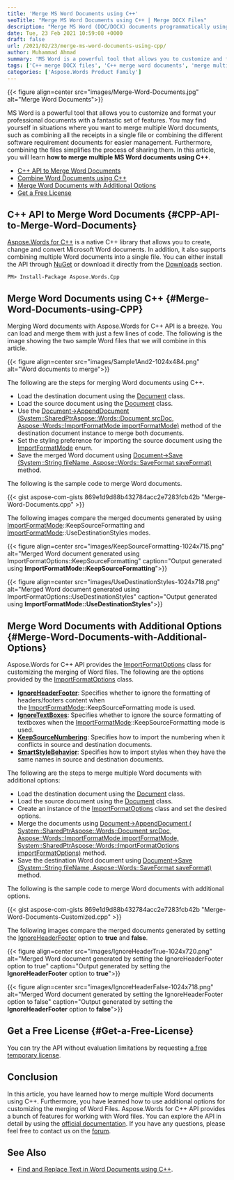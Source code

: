 ```yaml
---
title: 'Merge MS Word Documents using C++'
seoTitle: "Merge MS Word Documents using C++ | Merge DOCX Files"
description: "Merge MS Word (DOC/DOCX) documents programmatically using C++. Merge multiple Word documents using additional options within your C++ applications."
date: Tue, 23 Feb 2021 10:59:08 +0000
draft: false
url: /2021/02/23/merge-ms-word-documents-using-cpp/
author: Muhammad Ahmad
summary: 'MS Word is a powerful tool that allows you to customize and format your professional documents with a fantastic set of features. You may find yourself in situations where you want to merge multiple Word documents, such as combining all the receipts in a single file or combining the different software requirement documents for easier management. Furthermore, combining the files simplifies the process of sharing them. In this article, you will learn **how to merge multiple MS Word documents using C++**.'
tags: ['C++ merge DOCX files', 'C++ merge word documents', 'merge multiple word documents using C++', 'merge two word documents using C++']
categories: ['Aspose.Words Product Family']
---
```




{{< figure align=center src="images/Merge-Word-Documents.jpg" alt="Merge Word Documents">}}


MS Word is a powerful tool that allows you to customize and format your professional documents with a fantastic set of features. You may find yourself in situations where you want to merge multiple Word documents, such as combining all the receipts in a single file or combining the different software requirement documents for easier management. Furthermore, combining the files simplifies the process of sharing them. In this article, you will learn **how to merge multiple MS Word documents using C++**.

*   [C++ API to Merge Word Documents][1]
*   [Combine Word Documents using C++][2]
*   [Merge Word Documents with Additional Options][3]
*   [Get a Free License][4]

## C++ API to Merge Word Documents {#CPP-API-to-Merge-Word-Documents}

[Aspose.Words for C++][5] is a native C++ library that allows you to create, change and convert Microsoft Word documents. In addition, it also supports combining multiple Word documents into a single file. You can either install the API through [NuGet][6] or download it directly from the [Downloads][7] section.

```
PM> Install-Package Aspose.Words.Cpp
```

## Merge Word Documents using C++ {#Merge-Word-Documents-using-CPP}

Merging Word documents with Aspose.Words for C++ API is a breeze. You can load and merge them with just a few lines of code. The following is the image showing the two sample Word files that we will combine in this article.



{{< figure align=center src="images/Sample1And2-1024x484.png" alt="Word documents to merge">}}


The following are the steps for merging Word documents using C++.

*   Load the destination document using the [Document][8] class.
*   Load the source document using the [Document][9] class.
*   Use the [Document->AppendDocument (System::SharedPtr<Aspose::Words::Document> srcDoc, Aspose::Words::ImportFormatMode importFormatMode)][10] method of the destination document instance to merge both documents.
*   Set the styling preference for importing the source document using the [ImportFormatMode][11] enum.
*   Save the merged Word document using [Document->Save (System::String fileName, Aspose::Words::SaveFormat saveFormat)][12] method.

The following is the sample code to merge Word documents.

{{< gist aspose-com-gists 869e1d9d88b432784acc2e7283fcb42b "Merge-Word-Documents.cpp" >}}

The following images compare the merged documents generated by using [](https://apireference.aspose.com/words/cpp/namespace/aspose.words#aafaa52cbf0baa49c3225787c23a8c949)[][13][ImportFormatMode][14]::KeepSourceFormatting and [](https://apireference.aspose.com/words/cpp/namespace/aspose.words#aafaa52cbf0baa49c3225787c23a8c949)[][15][ImportFormatMode][16]::UseDestinationStyles modes.



{{< figure align=center src="images/KeepSourceFormatting-1024x715.png" alt="Merged Word document generated using ImportFormatOptions::KeepSourceFormatting" caption="Output generated using **ImportFormatMode::KeepSourceFormatting**">}}




{{< figure align=center src="images/UseDestinationStyles-1024x718.png" alt="Merged Word document generated using ImportFormatOptions::UseDestinationStyles" caption="Output generated using **ImportFormatMode::UseDestinationStyles**">}}


## Merge Word Documents with Additional Options {#Merge-Word-Documents-with-Additional-Options}

Aspose.Words for C++ API provides the [ImportFormatOptions][17] class for customizing the merging of Word files. The following are the options provided by the [ImportFormatOptions][18] class.

*   **[IgnoreHeaderFooter][19]**: Specifies whether to ignore the formatting of headers/footers content when the [](https://apireference.aspose.com/words/cpp/namespace/aspose.words#aafaa52cbf0baa49c3225787c23a8c949)[ImportFormatMode][20]::KeepSourceFormatting mode is used.
*   [**IgnoreTextBoxes**][21]: Specifies whether to ignore the source formatting of textboxes when the [](https://apireference.aspose.com/words/cpp/namespace/aspose.words#aafaa52cbf0baa49c3225787c23a8c949)[ImportFormatMode][22]::KeepSourceFormatting mode is used.
*   [**KeepSourceNumbering**][23]: Specifies how to import the numbering when it conflicts in source and destination documents.
*   [**SmartStyleBehavior**][24]: Specifies how to import styles when they have the same names in source and destination documents.

The following are the steps to merge multiple Word documents with additional options:

*   Load the destination document using the [Document][25] class.
*   Load the source document using the [Document][26] class.
*   Create an instance of the [ImportFormatOptions][27] class and set the desired options.
*   Merge the documents using [Document->AppendDocument ( System::SharedPtr<Aspose::Words::Document> srcDoc, Aspose::Words::ImportFormatMode importFormatMode, System::SharedPtr<Aspose::Words::ImportFormatOptions> importFormatOptions)][28] method.
*   Save the destination Word document using [Document->Save (System::String fileName, Aspose::Words::SaveFormat saveFormat)][29] method.

The following is the sample code to merge Word documents with additional options.

{{< gist aspose-com-gists 869e1d9d88b432784acc2e7283fcb42b "Merge-Word-Documents-Customized.cpp" >}}

The following images compare the merged documents generated by setting the [IgnoreHeaderFooter][30] option to **true** and **false**.



{{< figure align=center src="images/IgnoreHeaderTrue-1024x720.png" alt="Merged Word document generated by setting the IgnoreHeaderFooter option to true" caption="Output generated by setting the **IgnoreHeaderFooter</strong> option to <strong>true**">}}




{{< figure align=center src="images/IgnoreHeaderFalse-1024x718.png" alt="Merged Word document generated by setting the IgnoreHeaderFooter option to false" caption="Output generated by setting the **IgnoreHeaderFooter</strong> option to <strong>false**">}}


## Get a Free License {#Get-a-Free-License}

You can try the API without evaluation limitations by requesting [a free temporary license][31].

## Conclusion

In this article, you have learned how to merge multiple Word documents using C++. Furthermore, you have learned how to use additional options for customizing the merging of Word Files. Aspose.Words for C++ API provides a bunch of features for working with Word files. You can explore the API in detail by using the [official documentation][32]. If you have any questions, please feel free to contact us on the [forum][33].

## See Also

*   [Find and Replace Text in Word Documents using C++][34].




[1]: #CPP-API-to-Merge-Word-Documents
[2]: #Merge-Word-Documents-using-CPP
[3]: #Merge-Word-Documents-with-Additional-Options
[4]: #Get-a-Free-License
[5]: https://products.aspose.com/words/cpp
[6]: https://www.nuget.org/packages/Aspose.Words.Cpp
[7]: https://downloads.aspose.com/words/cpp
[8]: https://apireference.aspose.com/words/cpp/class/aspose.words.document
[9]: https://apireference.aspose.com/words/cpp/class/aspose.words.document
[10]: https://apireference.aspose.com/words/cpp/class/aspose.words.document#aeb1c57b21244b7c3b4426c0ff6ca5e34
[11]: https://apireference.aspose.com/words/cpp/namespace/aspose.words#aafaa52cbf0baa49c3225787c23a8c949
[12]: https://apireference.aspose.com/words/cpp/class/aspose.words.document#a1355bc15bd6da23c7bf65f3fcf0fb050
[13]: https://apireference.aspose.com/words/cpp/namespace/aspose.words#aafaa52cbf0baa49c3225787c23a8c949a4cf454c612a2ed0c3ee75ac5175497c3
[14]: https://apireference.aspose.com/words/cpp/namespace/aspose.words#aafaa52cbf0baa49c3225787c23a8c949
[15]: https://apireference.aspose.com/words/cpp/namespace/aspose.words#aafaa52cbf0baa49c3225787c23a8c949a4cf454c612a2ed0c3ee75ac5175497c3
[16]: https://apireference.aspose.com/words/cpp/namespace/aspose.words#aafaa52cbf0baa49c3225787c23a8c949
[17]: https://apireference.aspose.com/words/cpp/class/aspose.words.import_format_options
[18]: https://apireference.aspose.com/words/cpp/class/aspose.words.import_format_options
[19]: https://apireference.aspose.com/words/cpp/class/aspose.words.import_format_options#a4310f7f3e1d5cee6e0327b699f3f3fa6
[20]: https://apireference.aspose.com/words/cpp/namespace/aspose.words#aafaa52cbf0baa49c3225787c23a8c949
[21]: https://apireference.aspose.com/words/cpp/class/aspose.words.import_format_options#a5d7712f203541e78dba2dedc350d27b1
[22]: https://apireference.aspose.com/words/cpp/namespace/aspose.words#aafaa52cbf0baa49c3225787c23a8c949
[23]: https://apireference.aspose.com/words/cpp/class/aspose.words.import_format_options#ac12ec2b07306b8d9aa3d3ee1983096cf
[24]: https://apireference.aspose.com/words/cpp/class/aspose.words.import_format_options#a1eef86cf3e6a8fdbbd33f6fafcc23e73
[25]: https://apireference.aspose.com/words/cpp/class/aspose.words.document
[26]: https://apireference.aspose.com/words/cpp/class/aspose.words.document
[27]: https://apireference.aspose.com/words/cpp/class/aspose.words.import_format_options
[28]: https://apireference.aspose.com/words/cpp/class/aspose.words.document#a7b09f54d466b74ee498156e848b9ba86
[29]: https://apireference.aspose.com/words/cpp/class/aspose.words.document#a1355bc15bd6da23c7bf65f3fcf0fb050
[30]: https://apireference.aspose.com/words/cpp/class/aspose.words.import_format_options#a4310f7f3e1d5cee6e0327b699f3f3fa6
[31]: https://purchase.aspose.com/temporary-license
[32]: https://docs.aspose.com/words/cpp/
[33]: https://forum.aspose.com/c/words/8
[34]: https://blog.aspose.com/2021/01/12/Find-and-Replace-Text-in-Word-Documents-using-CPP/






